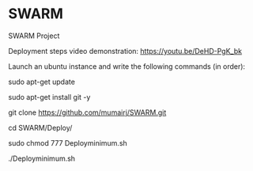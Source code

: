 # SWARM
SWARM Project

Deployment steps video demonstration: https://youtu.be/DeHD-PgK_bk

Launch an ubuntu instance and write the following commands (in order):

sudo apt-get update

sudo apt-get install git -y

git clone https://github.com/mumairj/SWARM.git

cd SWARM/Deploy/

sudo chmod 777 Deployminimum.sh

./Deployminimum.sh
